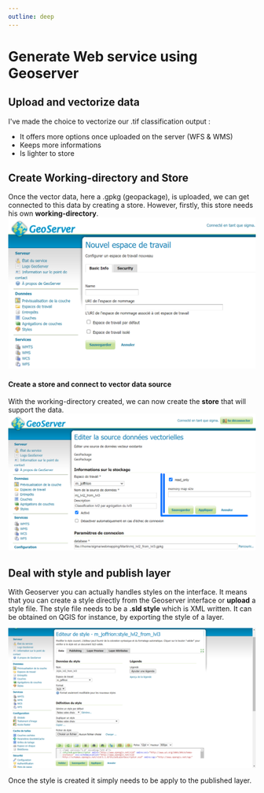 ```yaml
---
outline: deep
---
```

# Generate Web service using Geoserver

## Upload and vectorize data
I've made the choice to vectorize our .tif classification output :
 - It offers more options once uploaded on the server (WFS & WMS)
 - Keeps more informations
 - Is lighter to store

## Create Working-directory and Store
Once the vector data, here a .gpkg (geopackage), is uploaded, we can get connected to this data by creating a store. However, firstly, this store needs his own **working-directory**. 
![An image](./data/espace_travail.PNG)
#### Create a store and connect to vector data source
With the working-directory created, we can now create the **store** that will support the data.
![An image](./data/entrepot_1.PNG)

## Deal with style and publish layer
With Geoserver you can actually handles styles on the interface. 
It means that you can create a style directly from the Geoserver interface or **upload** a style file. The style file needs to be a **.sld style** which is XML written.
It can be obtained on QGIS for instance, by exporting the style of a layer.

![An image](./data/style.png)

Once the style is created it simply needs to be apply to the published layer.



